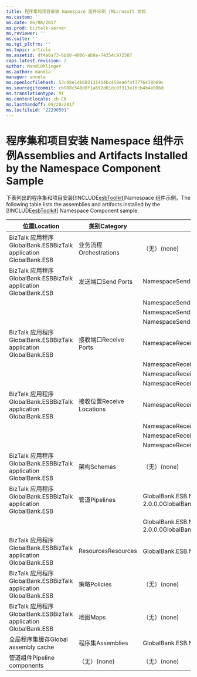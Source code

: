 ```yaml
---
title: 程序集和项目安装 Namespace 组件示例 |Microsoft 文档
ms.custom: ''
ms.date: 06/08/2017
ms.prod: biztalk-server
ms.reviewer: ''
ms.suite: ''
ms.tgt_pltfrm: ''
ms.topic: article
ms.assetid: df4a0a73-6b60-4006-ab9a-74354c972507
caps.latest.revision: 2
author: MandiOhlinger
ms.author: mandia
manager: anneta
ms.openlocfilehash: 53c08e14b682131414bc458ea6f4f3776438b69c
ms.sourcegitcommit: cb908c540d8f1a692d01dc8f313e16cb4b4e696d
ms.translationtype: MT
ms.contentlocale: zh-CN
ms.lasthandoff: 09/20/2017
ms.locfileid: "22290501"
---
```

# <a name="assemblies-and-artifacts-installed-by-the-namespace-component-sample"></a><span data-ttu-id="9c021-102">程序集和项目安装 Namespace 组件示例</span><span class="sxs-lookup"><span data-stu-id="9c021-102">Assemblies and Artifacts Installed by the Namespace Component Sample</span></span>
<span data-ttu-id="9c021-103">下表列出的程序集和项目安装[!INCLUDE[esbToolkit](../includes/esbtoolkit-md.md)]Namespace 组件示例。</span><span class="sxs-lookup"><span data-stu-id="9c021-103">The following table lists the assemblies and artifacts installed by the [!INCLUDE[esbToolkit](../includes/esbtoolkit-md.md)] Namespace Component sample.</span></span>  
  
|<span data-ttu-id="9c021-104">位置</span><span class="sxs-lookup"><span data-stu-id="9c021-104">Location</span></span>|<span data-ttu-id="9c021-105">类别</span><span class="sxs-lookup"><span data-stu-id="9c021-105">Category</span></span>|<span data-ttu-id="9c021-106">名称和版本的组件</span><span class="sxs-lookup"><span data-stu-id="9c021-106">Name and version of the component</span></span>|  
|--------------|--------------|---------------------------------------|  
|<span data-ttu-id="9c021-107">BizTalk 应用程序 GlobalBank.ESB</span><span class="sxs-lookup"><span data-stu-id="9c021-107">BizTalk application GlobalBank.ESB</span></span>|<span data-ttu-id="9c021-108">业务流程</span><span class="sxs-lookup"><span data-stu-id="9c021-108">Orchestrations</span></span>|<span data-ttu-id="9c021-109">（无）</span><span class="sxs-lookup"><span data-stu-id="9c021-109">(none)</span></span>|  
|<span data-ttu-id="9c021-110">BizTalk 应用程序 GlobalBank.ESB</span><span class="sxs-lookup"><span data-stu-id="9c021-110">BizTalk application GlobalBank.ESB</span></span>|<span data-ttu-id="9c021-111">发送端口</span><span class="sxs-lookup"><span data-stu-id="9c021-111">Send Ports</span></span>|<span data-ttu-id="9c021-112">NamespaceSendPortAdd_to_Remove</span><span class="sxs-lookup"><span data-stu-id="9c021-112">NamespaceSendPortAdd_to_Remove</span></span>|  
|||<span data-ttu-id="9c021-113">NamespaceSendPortAdd_to_PassThrough</span><span class="sxs-lookup"><span data-stu-id="9c021-113">NamespaceSendPortAdd_to_PassThrough</span></span>|  
|||<span data-ttu-id="9c021-114">NamespaceSendPortPassthrough_to_Remove</span><span class="sxs-lookup"><span data-stu-id="9c021-114">NamespaceSendPortPassthrough_to_Remove</span></span>|  
|||<span data-ttu-id="9c021-115">NamespaceSendPortAddViaExtraction_to_PassThrough</span><span class="sxs-lookup"><span data-stu-id="9c021-115">NamespaceSendPortAddViaExtraction_to_PassThrough</span></span>|  
|<span data-ttu-id="9c021-116">BizTalk 应用程序 GlobalBank.ESB</span><span class="sxs-lookup"><span data-stu-id="9c021-116">BizTalk application GlobalBank.ESB</span></span>|<span data-ttu-id="9c021-117">接收端口</span><span class="sxs-lookup"><span data-stu-id="9c021-117">Receive Ports</span></span>|<span data-ttu-id="9c021-118">NamespaceReceivePortAdd_to_PassThrough</span><span class="sxs-lookup"><span data-stu-id="9c021-118">NamespaceReceivePortAdd_to_PassThrough</span></span>|  
|||<span data-ttu-id="9c021-119">NamespaceReceivePortAdd_to_Remove</span><span class="sxs-lookup"><span data-stu-id="9c021-119">NamespaceReceivePortAdd_to_Remove</span></span>|  
|||<span data-ttu-id="9c021-120">NamespaceReceivePortPassThrough_to_Remove</span><span class="sxs-lookup"><span data-stu-id="9c021-120">NamespaceReceivePortPassThrough_to_Remove</span></span>|  
|||<span data-ttu-id="9c021-121">NamespaceReceivePortAddViaExtraction_to_PassThrough</span><span class="sxs-lookup"><span data-stu-id="9c021-121">NamespaceReceivePortAddViaExtraction_to_PassThrough</span></span>|  
|<span data-ttu-id="9c021-122">BizTalk 应用程序 GlobalBank.ESB</span><span class="sxs-lookup"><span data-stu-id="9c021-122">BizTalk application GlobalBank.ESB</span></span>|<span data-ttu-id="9c021-123">接收位置</span><span class="sxs-lookup"><span data-stu-id="9c021-123">Receive Locations</span></span>|<span data-ttu-id="9c021-124">NamespaceReceivePortAdd_to_PassThrough</span><span class="sxs-lookup"><span data-stu-id="9c021-124">NamespaceReceivePortAdd_to_PassThrough</span></span>|  
|||<span data-ttu-id="9c021-125">NamespaceReceivePortAdd_to_Remove</span><span class="sxs-lookup"><span data-stu-id="9c021-125">NamespaceReceivePortAdd_to_Remove</span></span>|  
|||<span data-ttu-id="9c021-126">NamespaceReceivePortPassThrough_to_Remove</span><span class="sxs-lookup"><span data-stu-id="9c021-126">NamespaceReceivePortPassThrough_to_Remove</span></span>|  
|||<span data-ttu-id="9c021-127">NamespaceReceivePortAddViaExtraction_to_PassThrough</span><span class="sxs-lookup"><span data-stu-id="9c021-127">NamespaceReceivePortAddViaExtraction_to_PassThrough</span></span>|  
|<span data-ttu-id="9c021-128">BizTalk 应用程序 GlobalBank.ESB</span><span class="sxs-lookup"><span data-stu-id="9c021-128">BizTalk application GlobalBank.ESB</span></span>|<span data-ttu-id="9c021-129">架构</span><span class="sxs-lookup"><span data-stu-id="9c021-129">Schemas</span></span>|<span data-ttu-id="9c021-130">（无）</span><span class="sxs-lookup"><span data-stu-id="9c021-130">(none)</span></span>|  
|<span data-ttu-id="9c021-131">BizTalk 应用程序 GlobalBank.ESB</span><span class="sxs-lookup"><span data-stu-id="9c021-131">BizTalk application GlobalBank.ESB</span></span>|<span data-ttu-id="9c021-132">管道</span><span class="sxs-lookup"><span data-stu-id="9c021-132">Pipelines</span></span>|<span data-ttu-id="9c021-133">GlobalBank.ESB.Namespace.Pipelines.NamespaceSampleReceivePipeline 版本 2.0.0.0</span><span class="sxs-lookup"><span data-stu-id="9c021-133">GlobalBank.ESB.Namespace.Pipelines.NamespaceSampleReceivePipeline Version 2.0.0.0</span></span>|  
|||<span data-ttu-id="9c021-134">GlobalBank.ESB.Namespace.Pipelines.NamespaceSampleSendPipeline 版本 2.0.0.0</span><span class="sxs-lookup"><span data-stu-id="9c021-134">GlobalBank.ESB.Namespace.Pipelines.NamespaceSampleSendPipeline Version 2.0.0.0</span></span>|  
|<span data-ttu-id="9c021-135">BizTalk 应用程序 GlobalBank.ESB</span><span class="sxs-lookup"><span data-stu-id="9c021-135">BizTalk application GlobalBank.ESB</span></span>|<span data-ttu-id="9c021-136">Resources</span><span class="sxs-lookup"><span data-stu-id="9c021-136">Resources</span></span>|<span data-ttu-id="9c021-137">GlobalBank.ESB.Namespace.Pipelines 版本 2.0.0.0</span><span class="sxs-lookup"><span data-stu-id="9c021-137">GlobalBank.ESB.Namespace.Pipelines Version 2.0.0.0</span></span>|  
|<span data-ttu-id="9c021-138">BizTalk 应用程序 GlobalBank.ESB</span><span class="sxs-lookup"><span data-stu-id="9c021-138">BizTalk application GlobalBank.ESB</span></span>|<span data-ttu-id="9c021-139">策略</span><span class="sxs-lookup"><span data-stu-id="9c021-139">Policies</span></span>|<span data-ttu-id="9c021-140">（无）</span><span class="sxs-lookup"><span data-stu-id="9c021-140">(none)</span></span>|  
|<span data-ttu-id="9c021-141">BizTalk 应用程序 GlobalBank.ESB</span><span class="sxs-lookup"><span data-stu-id="9c021-141">BizTalk application GlobalBank.ESB</span></span>|<span data-ttu-id="9c021-142">地图</span><span class="sxs-lookup"><span data-stu-id="9c021-142">Maps</span></span>|<span data-ttu-id="9c021-143">（无）</span><span class="sxs-lookup"><span data-stu-id="9c021-143">(none)</span></span>|  
|<span data-ttu-id="9c021-144">全局程序集缓存</span><span class="sxs-lookup"><span data-stu-id="9c021-144">Global assembly cache</span></span>|<span data-ttu-id="9c021-145">程序集</span><span class="sxs-lookup"><span data-stu-id="9c021-145">Assemblies</span></span>|<span data-ttu-id="9c021-146">GlobalBank.ESB.Namespace.Pipelines 版本 2.0.0.0</span><span class="sxs-lookup"><span data-stu-id="9c021-146">GlobalBank.ESB.Namespace.Pipelines Version 2.0.0.0</span></span>|  
|<span data-ttu-id="9c021-147">管道组件</span><span class="sxs-lookup"><span data-stu-id="9c021-147">Pipeline components</span></span>|<span data-ttu-id="9c021-148">（无）</span><span class="sxs-lookup"><span data-stu-id="9c021-148">(none)</span></span>|<span data-ttu-id="9c021-149">（无）</span><span class="sxs-lookup"><span data-stu-id="9c021-149">(none)</span></span>|